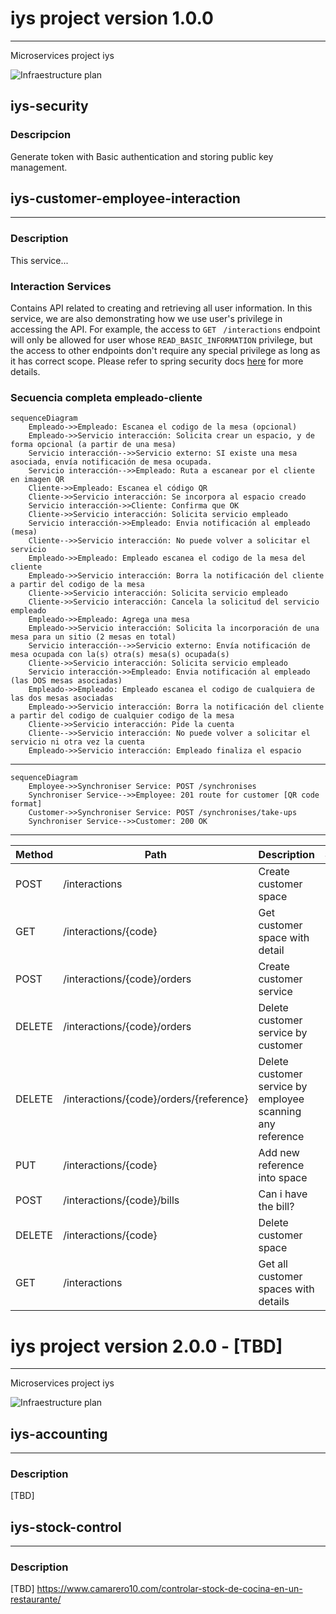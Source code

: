 # iys project version 1.0.0
---
Microservices project iys

![Infraestructure plan](http://.../)

## iys-security
### Descripcion

Generate token with Basic authentication and storing public key management.


## iys-customer-employee-interaction
---
### Description

This service...
### Interaction Services
Contains API related to creating and retrieving all user information. In this service, we are also demonstrating how we use user's privilege in accessing the API. For example, the access to `GET ` `/interactions` endpoint will only be allowed for user whose `READ_BASIC_INFORMATION` privilege, but the access
 to other endpoints don't require any special privilege as long as it has correct scope. Please refer to spring security docs [here](http://projects.spring.io/spring-security-oauth/docs/oauth2.html) for more details.

### Secuencia completa empleado-cliente
```mermaid
sequenceDiagram
    Empleado->>Empleado: Escanea el codigo de la mesa (opcional)
    Empleado->>Servicio interacción: Solicita crear un espacio, y de forma opcional (a partir de una mesa)
    Servicio interacción-->>Servicio externo: SI existe una mesa asociada, envía notificación de mesa ocupada.
    Servicio interacción-->>Empleado: Ruta a escanear por el cliente en imagen QR
    Cliente->>Empleado: Escanea el código QR
    Cliente->>Servicio interacción: Se incorpora al espacio creado
    Servicio interacción->>Cliente: Confirma que OK
    Cliente->>Servicio interacción: Solicita servicio empleado
    Servicio interacción->>Empleado: Envia notificación al empleado (mesa)
    Cliente-->>Servicio interacción: No puede volver a solicitar el servicio
    Empleado->>Empleado: Empleado escanea el codigo de la mesa del cliente
    Empleado->>Servicio interacción: Borra la notificación del cliente a partir del codigo de la mesa 
    Cliente->>Servicio interacción: Solicita servicio empleado
    Cliente->>Servicio interacción: Cancela la solicitud del servicio empleado
    Empleado->>Empleado: Agrega una mesa
    Empleado->>Servicio interacción: Solicita la incorporación de una mesa para un sitio (2 mesas en total)
    Servicio interacción-->>Servicio externo: Envía notificación de mesa ocupada con la(s) otra(s) mesa(s) ocupada(s)
    Cliente->>Servicio interacción: Solicita servicio empleado
    Servicio interacción->>Empleado: Envia notificación al empleado (las DOS mesas asociadas)
    Empleado->>Empleado: Empleado escanea el codigo de cualquiera de las dos mesas asociadas
    Empleado->>Servicio interacción: Borra la notificación del cliente a partir del codigo de cualquier codigo de la mesa 
    Cliente->>Servicio interacción: Pide la cuenta
    Cliente-->>Servicio interacción: No puede volver a solicitar el servicio ni otra vez la cuenta
    Empleado->>Servicio interacción: Empleado finaliza el espacio
```
---



```mermaid
sequenceDiagram
    Employee->>Synchroniser Service: POST /synchronises
    Synchroniser Service-->>Employee: 201 route for customer [QR code format]
    Customer->>Synchroniser Service: POST /synchronises/take-ups
    Synchroniser Service-->>Customer: 200 OK
```

---



| Method | Path                                     | Description                                                | Scope |  Privilege   | 
|--------|------------------------------------------|------------------------------------------------------------|-------|--------------|
| POST   | /interactions                            | Create customer space                                      | ui    | WRITE_ACCESS |
| GET    | /interactions/{code}                     | Get customer space with detail                             | ui    | ALL_ACCESS   |
| POST   | /interactions/{code}/orders              | Create customer service                                    | ui    | ALL_ACCESS   |
| DELETE | /interactions/{code}/orders              | Delete customer service by customer                        | ui    | ALL_ACCESS   |
| DELETE | /interactions/{code}/orders/{reference}  | Delete customer service by employee scanning any reference | ui    | ALL_ACCESS   |
| PUT    | /interactions/{code}                     | Add new reference into space                               | ui    | ALL_ACCESS   | 
| POST   | /interactions/{code}/bills               | Can i have the bill?                                       | ui    | ALL_ACCESS   |
| DELETE | /interactions/{code}                     | Delete customer space                                      | ui    | WRITE_ACCESS |
| GET    | /interactions                            | Get all customer spaces with details                       | ui    | WRITE_ACCESS |




# iys project version 2.0.0 - [TBD]
---
Microservices project iys

![Infraestructure plan](http://.../)

## iys-accounting
---
### Description
[TBD]


## iys-stock-control
---
### Description

[TBD]
https://www.camarero10.com/controlar-stock-de-cocina-en-un-restaurante/